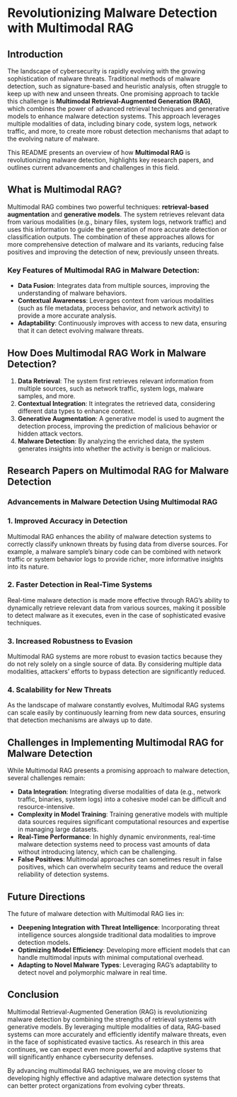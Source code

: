 # Revolutionizing Malware Detection with Multimodal RAG

## Introduction

The landscape of cybersecurity is rapidly evolving with the growing sophistication of malware threats. Traditional methods of malware detection, such as signature-based and heuristic analysis, often struggle to keep up with new and unseen threats. One promising approach to tackle this challenge is **Multimodal Retrieval-Augmented Generation (RAG)**, which combines the power of advanced retrieval techniques and generative models to enhance malware detection systems. This approach leverages multiple modalities of data, including binary code, system logs, network traffic, and more, to create more robust detection mechanisms that adapt to the evolving nature of malware.

This README presents an overview of how **Multimodal RAG** is revolutionizing malware detection, highlights key research papers, and outlines current advancements and challenges in this field.

## What is Multimodal RAG?

Multimodal RAG combines two powerful techniques: **retrieval-based augmentation** and **generative models**. The system retrieves relevant data from various modalities (e.g., binary files, system logs, network traffic) and uses this information to guide the generation of more accurate detection or classification outputs. The combination of these approaches allows for more comprehensive detection of malware and its variants, reducing false positives and improving the detection of new, previously unseen threats.

### Key Features of Multimodal RAG in Malware Detection:

- **Data Fusion**: Integrates data from multiple sources, improving the understanding of malware behaviors.
- **Contextual Awareness**: Leverages context from various modalities (such as file metadata, process behavior, and network activity) to provide a more accurate analysis.
- **Adaptability**: Continuously improves with access to new data, ensuring that it can detect evolving malware threats.

## How Does Multimodal RAG Work in Malware Detection?

1. **Data Retrieval**: The system first retrieves relevant information from multiple sources, such as network traffic, system logs, malware samples, and more.
2. **Contextual Integration**: It integrates the retrieved data, considering different data types to enhance context.
3. **Generative Augmentation**: A generative model is used to augment the detection process, improving the prediction of malicious behavior or hidden attack vectors.
4. **Malware Detection**: By analyzing the enriched data, the system generates insights into whether the activity is benign or malicious.

## Research Papers on Multimodal RAG for Malware Detection

### Advancements in Malware Detection Using Multimodal RAG

### 1. **Improved Accuracy in Detection**

Multimodal RAG enhances the ability of malware detection systems to correctly classify unknown threats by fusing data from diverse sources. For example, a malware sample’s binary code can be combined with network traffic or system behavior logs to provide richer, more informative insights into its nature.

### 2. **Faster Detection in Real-Time Systems**

Real-time malware detection is made more effective through RAG’s ability to dynamically retrieve relevant data from various sources, making it possible to detect malware as it executes, even in the case of sophisticated evasive techniques.

### 3. **Increased Robustness to Evasion**

Multimodal RAG systems are more robust to evasion tactics because they do not rely solely on a single source of data. By considering multiple data modalities, attackers’ efforts to bypass detection are significantly reduced.

### 4. **Scalability for New Threats**

As the landscape of malware constantly evolves, Multimodal RAG systems can scale easily by continuously learning from new data sources, ensuring that detection mechanisms are always up to date.

## Challenges in Implementing Multimodal RAG for Malware Detection

While Multimodal RAG presents a promising approach to malware detection, several challenges remain:

- **Data Integration**: Integrating diverse modalities of data (e.g., network traffic, binaries, system logs) into a cohesive model can be difficult and resource-intensive.
- **Complexity in Model Training**: Training generative models with multiple data sources requires significant computational resources and expertise in managing large datasets.
- **Real-Time Performance**: In highly dynamic environments, real-time malware detection systems need to process vast amounts of data without introducing latency, which can be challenging.
- **False Positives**: Multimodal approaches can sometimes result in false positives, which can overwhelm security teams and reduce the overall reliability of detection systems.

## Future Directions

The future of malware detection with Multimodal RAG lies in:

- **Deepening Integration with Threat Intelligence**: Incorporating threat intelligence sources alongside traditional data modalities to improve detection models.
- **Optimizing Model Efficiency**: Developing more efficient models that can handle multimodal inputs with minimal computational overhead.
- **Adapting to Novel Malware Types**: Leveraging RAG’s adaptability to detect novel and polymorphic malware in real time.

## Conclusion

Multimodal Retrieval-Augmented Generation (RAG) is revolutionizing malware detection by combining the strengths of retrieval systems with generative models. By leveraging multiple modalities of data, RAG-based systems can more accurately and efficiently identify malware threats, even in the face of sophisticated evasive tactics. As research in this area continues, we can expect even more powerful and adaptive systems that will significantly enhance cybersecurity defenses.

By advancing multimodal RAG techniques, we are moving closer to developing highly effective and adaptive malware detection systems that can better protect organizations from evolving cyber threats.
